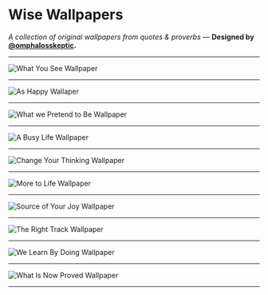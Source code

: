 Wise Wallpapers
===============

*A collection of original wallpapers from quotes &amp; proverbs* — **Designed by [@omphalosskeptic](http://twitter.com/omphalosskeptic).**

---------------

![What You See Wallpaper](https://raw.githubusercontent.com/omphalosskeptic/wise-wallpapers/master/what-you-see/what-you-see.png)

---------------

![As Happy Wallaper](https://raw.githubusercontent.com/omphalosskeptic/wise-wallpapers/master/as-happy/as-happy.png)

---------------

![What we Pretend to Be Wallpaper](https://raw.githubusercontent.com/omphalosskeptic/wise-wallpapers/master/what-we-pretend-to-be/what-we-pretend-to-be.png)

---------------

![A Busy Life Wallpaper](https://raw.githubusercontent.com/omphalosskeptic/wise-wallpapers/master/a-busy-life/a-busy-life.png)

---------------

![Change Your Thinking Wallpaper](https://raw.githubusercontent.com/omphalosskeptic/wise-wallpapers/master/change-your-thinking/change-your-thinking.png)

---------------

![More to Life Wallpaper](https://raw.githubusercontent.com/omphalosskeptic/wise-wallpapers/master/more-to-life/more-to-life.png)

---------------

![Source of Your Joy Wallpaper](https://raw.githubusercontent.com/omphalosskeptic/wise-wallpapers/master/source-of-your-joy/source-of-your-joy.png)

---------------

![The Right Track Wallpaper](https://raw.githubusercontent.com/omphalosskeptic/wise-wallpapers/master/the-right-track/the-right-track.png)

---------------

![We Learn By Doing Wallpaper](https://raw.githubusercontent.com/omphalosskeptic/wise-wallpapers/master/we-learn-by-doing/we-learn-by-doing.png)

---------------

![What Is Now Proved Wallpaper](https://raw.githubusercontent.com/omphalosskeptic/wise-wallpapers/master/what-is-now-proved/what-is-now-proved.png)

---------------
